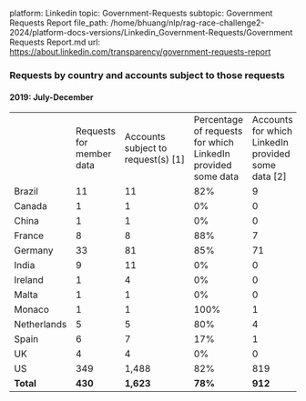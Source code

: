 platform: Linkedin
topic: Government-Requests
subtopic: Government Requests Report
file_path: /home/bhuang/nlp/rag-race-challenge2-2024/platform-docs-versions/Linkedin_Government-Requests/Government Requests Report.md
url: https://about.linkedin.com/transparency/government-requests-report

### Requests by country and accounts subject to those requests

#### 2019: July-December

|     |     |     |     |     |
| --- | --- | --- | --- | --- |
|     | Requests for member data | Accounts subject to request(s) \[1\] | Percentage of requests for which LinkedIn provided some data | Accounts for which LinkedIn provided some data \[2\] |
| Brazil | 11  | 11  | 82% | 9   |
| Canada | 1   | 1   | 0%  | 0   |
| China | 1   | 1   | 0%  | 0   |
| France | 8   | 8   | 88% | 7   |
| Germany | 33  | 81  | 85% | 71  |
| India | 9   | 11  | 0%  | 0   |
| Ireland | 1   | 4   | 0%  | 0   |
| Malta | 1   | 1   | 0%  | 0   |
| Monaco | 1   | 1   | 100% | 1   |
| Netherlands | 5   | 5   | 80% | 4   |
| Spain | 6   | 7   | 17% | 1   |
| UK  | 4   | 4   | 0%  | 0   |
| US  | 349 | 1,488 | 82% | 819 |
| **Total** | **430** | **1,623** | **78%** | **912** |